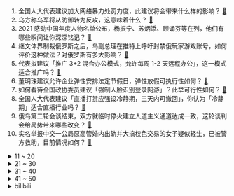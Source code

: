 1. 全国人大代表建议加大网络暴力处罚力度，此建议将会带来什么样的影响？ [:link:](https://www.zhihu.com/question/519749454)
2. 乌方称乌军将从防御转为反攻，这意味着什么？ [:link:](https://www.zhihu.com/question/519845348)
3. 2021 感动中国年度人物名单公布，杨振宁、苏炳添、顾诵芬等在列，他们有哪些瞬间让你深深铭记？ [:link:](https://www.zhihu.com/question/519854338)
4. 继文体界制裁俄罗斯之后，乌副总理在推特上呼吁封禁俄玩家游戏账号，如何评价这种做法？对俄罗斯有多大影响？ [:link:](https://www.zhihu.com/question/519785203)
5. 代表拟建议「推广 3+2 混合办公模式，允许每周 1-2 天远程办公」，这一模式适合推广吗？ [:link:](https://www.zhihu.com/question/519792186)
6. 董明珠建议允许企业弹性安排法定节假日，弹性放假可执行性如何？ [:link:](https://www.zhihu.com/question/519565237)
7. 如何看待全国政协委员建议「强制人脸识别登录网游」？此举可行性如何？ [:link:](https://www.zhihu.com/question/519544958)
8. 全国人大代表建议「直播打赏应强设冷静期，三天内可撤回」，你认为「冷静期」适合直播行业吗？ [:link:](https://www.zhihu.com/question/519835536)
9. 俄乌第二轮会谈结束，双方就临时停火建立人道主义通道达成一致，这轮谈判会给局势带来哪些改变？ [:link:](https://www.zhihu.com/question/519922730)
10. 实名举报中交一公局原高管婚内出轨并大搞权色交易的女子疑似轻生，已被警方救助，目前情况如何？ [:link:](https://www.zhihu.com/question/519776247)
<details>
<summary>11 ~ 20</summary>

11. 如何看待德国援助乌克兰 2700 枚「苏制防空导弹」？ [:link:](https://www.zhihu.com/question/519830265)
12. 2021 年个人所得税退税有人到账了吗？ [:link:](https://www.zhihu.com/question/447668806)
13. 现在房子产权都是 70 年，是不是就相当于我们花几百万租了 70 年的房子？ [:link:](https://www.zhihu.com/question/292725148)
14. 如何看待人大代表建议「被拐妇女拐入地基层政府主要负责人五年内不得被提拔」？ [:link:](https://www.zhihu.com/question/519814571)
15. 如何看待宜家家居（IKEA）将关闭贵阳商场？还有哪些值得关注的信息？ [:link:](https://www.zhihu.com/question/519382912)
16. 如何看待俄罗斯指挥家瓦列里·捷杰耶夫被西方音乐界抵制？ [:link:](https://www.zhihu.com/question/519429544)
17. 为什么船员工资给的高，却没有多少人愿意干呢？ [:link:](https://www.zhihu.com/question/511439988)
18. 想买Suv，打算买燃油车，但是一看油价，涨到八块多了，又想买电车，请问，到底买油车好还是电车好？ [:link:](https://www.zhihu.com/question/517425072)
19. HR 把新员工的薪资算错少发，导致公司新人集体辞职，该如何处理？ [:link:](https://www.zhihu.com/question/519277696)
20. 如何评价「温州小学生想要斑马线，交警真给画了」，培养儿童参与城市社区建设有哪些意义？ [:link:](https://www.zhihu.com/question/519360858)
</details>
<details>
<summary>21 ~ 30</summary>

21. 如何评价《一人之下》603（567）话？ [:link:](https://www.zhihu.com/question/519674924)
22. 《水浒传》中为什么要写董平杀程太守全家并抢夺其女儿的剧情？他不是梁山好汉吗？ [:link:](https://www.zhihu.com/question/512885235)
23. 如何看待吴京代言中兴品牌，成为中兴手机的代言人？这能够挽救中兴手机的市场销量吗？ [:link:](https://www.zhihu.com/question/512460199)
24. 你见过的心机最深的人做过什么样的事？ [:link:](https://www.zhihu.com/question/301417987)
25. 政协委员建议招聘对往应届毕业生一视同仁，逐步取消高校毕业生择业期政策。你认为是否可行？ [:link:](https://www.zhihu.com/question/519759393)
26. 如何看待中方谈美国挪用 70 亿美元阿富汗资产，称「把别人的钱全部归还，不是慷慨美德，而是天经地义」？ [:link:](https://www.zhihu.com/question/519752397)
27. 有没有一些甜甜的睡前小故事？ [:link:](https://www.zhihu.com/question/392915444)
28. 卢布贬值，应该购入卢布吗？ [:link:](https://www.zhihu.com/question/519529431)
29. 当俄罗斯把乌克兰推完之后，会接着干些什么？ [:link:](https://www.zhihu.com/question/518598870)
30. 俄罗斯会不会战略上就是要打持久战？ [:link:](https://www.zhihu.com/question/519338458)
</details>
<details>
<summary>31 ~ 40</summary>

31. 为什么农历误差如此之大，能闰一个月？ [:link:](https://www.zhihu.com/question/514307216)
32. 世界跆拳道联合会决定「撤销俄罗斯总统普京的跆拳道黑带九段」，如何看待这一决定？ [:link:](https://www.zhihu.com/question/519394354)
33. 用现代技术能不能制造出古人无法分辨且十分廉价的假银子？ [:link:](https://www.zhihu.com/question/503045152)
34. 如果人死了，银行卡里有100万，银行会通知家属吗？ [:link:](https://www.zhihu.com/question/491590768)
35. 为什么蚝油常用圆盖玻璃瓶设计，不用更容易挤的软瓶或者按压泵头？ [:link:](https://www.zhihu.com/question/318261810)
36. 某游戏公司要求女员工必须带妆上班，不化妆还要接受罚款，你经历过职场哪些不合理的规定？ [:link:](https://www.zhihu.com/question/519756439)
37. 俄罗斯联邦储蓄银行发布声明称「已决定退出欧洲市场」，这会对欧洲金融市场带来哪些影响？ [:link:](https://www.zhihu.com/question/519601563)
38. 为什么现在越来越多的人尤其是00后更喜欢打羽毛球而不是乒乓球? [:link:](https://www.zhihu.com/question/513675998)
39. 如何看待俄罗斯 Russia 国家馆的商品被爆买空，店家呼吁网友理性消费？ [:link:](https://www.zhihu.com/question/519686570)
40. 假如有工资减半的四小时工作制，你愿意接受吗？ [:link:](https://www.zhihu.com/question/465124663)
</details>
<details>
<summary>41 ~ 50</summary>

41. 俄国防部首度公布伤亡数据，其中俄军共 498 人死亡 1597 人受伤，俄乌冲突预计还会持续多久？ [:link:](https://www.zhihu.com/question/519745213)
42. 喜欢的前提是漂亮吗？我要漂亮你才能只喜欢我一个人吗？ [:link:](https://www.zhihu.com/question/518209221)
43. 3060 游戏本真的没必要上 2K 屏吗？ [:link:](https://www.zhihu.com/question/519640867)
44. 如果一个人对你冷暴力了两次 时间久了发现还是忘不了他 他求复合的时候还会答应吗？ [:link:](https://www.zhihu.com/question/515626612)
45. 大学生活和室友不同频怎么办？ [:link:](https://www.zhihu.com/question/519644749)
46. 新房装修，哪些品牌家电值得入手？ [:link:](https://www.zhihu.com/question/519755000)
47. 真的只要努力就会成功吗？ [:link:](https://www.zhihu.com/question/518394395)
48. 我很喜欢一个人，但我不知道他喜不喜欢我，我应该表白吗？ [:link:](https://www.zhihu.com/question/519676660)
49. 如何看待多国在俄乌冲突期间，对俄罗斯各界平民进行大规模制裁？ [:link:](https://www.zhihu.com/question/519674401)
50. 游戏《原神》有哪些角色和你的第一印象不符？ [:link:](https://www.zhihu.com/question/517786240)
</details><details>
<summary>bilibili</summary>

1. 《灭族之恨》 [:link:](//www.bilibili.com/video/BV17T4y1S7v4)
2. 因为不想做电信诈骗！我差点被卖了器官！ [:link:](//www.bilibili.com/video/BV1LL411N7up)
3. 花半个月煲一锅饭，我只吃一勺好不好。。 [:link:](//www.bilibili.com/video/BV1tq4y1477g)
4. 当我的论文被导师修改后，结局万万没想到 [:link:](//www.bilibili.com/video/BV1WT4y1S73K)
5. 我花了100英镑让英国政界大咖给中国偶像庆生，会发生什么 [:link:](//www.bilibili.com/video/BV12a411874M)
6. Kizuna AI The Last Live “hello, world 2022” [:link:](//www.bilibili.com/video/BV1mS4y167M7)
7. 【罗翔】看了这个评论，我学会了“催逝员”这个新词。读评论#14 [:link:](//www.bilibili.com/video/BV1zu411X7A6)
8. 为了见你，我想再来一次中国？【国际连线究极尬聊 理想型篇】 [:link:](//www.bilibili.com/video/BV1HZ4y1C7Pw)
9. 中国长城到底有没有用？是外国人口中的马奇诺防线吗？ [:link:](//www.bilibili.com/video/BV1wm4y1d7By)
10. 这一击！贯穿星辰！【汽油桶快乐阴人流#15】 [:link:](//www.bilibili.com/video/BV1iL411N7BB)
<details>
<summary>11 ~ 20</summary>

11. 当代年轻人的奶茶文化 [:link:](//www.bilibili.com/video/BV1or4y1z7zX)
12. 【胡彦斌 × 不负人间】胡氏唱腔再现国风魅力，深情诠释济世化生 [:link:](//www.bilibili.com/video/BV1sr4y1z7VQ)
13. 【卢克文工作室】俄乌战争阶段性总结（上）：能省则省的俄罗斯军队，究竟有哪些战略打法？ [:link:](//www.bilibili.com/video/BV1Br4y1z716)
14. 预算138吃第一红烧肉，却花2680买鲍鱼？！【为毛这么鼎02-逸道】 [:link:](//www.bilibili.com/video/BV1JR4y1G7x9)
15. 想不明白，动画有什么好看的 [:link:](//www.bilibili.com/video/BV1nb4y1x7pY)
16. 一句话回怼道德绑架！ [:link:](//www.bilibili.com/video/BV18i4y127Fz)
17. 大 学 生 沉 浸 式 破 防 [:link:](//www.bilibili.com/video/BV12q4y1x7q5)
18. 核磁共振为何知道 [:link:](//www.bilibili.com/video/BV1di4y1y7au)
19. 原来星爷的美人鱼没有骗人，艺术源于生活 [:link:](//www.bilibili.com/video/BV1aR4y1574z)
20. 恒河边上的柠檬水 [:link:](//www.bilibili.com/video/BV13T4y1S7S9)
</details>
<details>
<summary>21 ~ 30</summary>

21. 男生改造9㎡梦幻房间，电竞娱乐 家庭影院 智能家居 手办柜 一样不少！ [:link:](//www.bilibili.com/video/BV1cm4y1d7LU)
22. 俄军在乌克兰表现究竟如何？【亚洲特快】 [:link:](//www.bilibili.com/video/BV19r4y1z7HF)
23. 我的世界1:1还原青青草原（关于我用一个月还原了青青草原这件事） [:link:](//www.bilibili.com/video/BV1Qi4y1y74g)
24. 当你看到它，恭喜你的经济实力被大数据认可了 [:link:](//www.bilibili.com/video/BV1n3411j7TY)
25. 小饭骨们，记得好好吃饭~这次一定呦！ [:link:](//www.bilibili.com/video/BV1fL411P7aR)
26. 为了学生，八旬奶奶卖5角钱早餐，27年不涨价！ [:link:](//www.bilibili.com/video/BV1Vq4y147wf)
27. 严重警惕！西方在中国网络空间打响“认知战” [:link:](//www.bilibili.com/video/BV13q4y147WZ)
28. 疯了！好吃到疯了！【会爆汁的香脆鸡蛋】非常哇塞！ [:link:](//www.bilibili.com/video/BV1yR4y1575Y)
29. 《 稻 妻 霸 凌 》 但是真人4K版 [:link:](//www.bilibili.com/video/BV1yR4y157cS)
30. 【随机演奏】任意连麦 让网友点歌 #1 [:link:](//www.bilibili.com/video/BV15341157da)
</details>
<details>
<summary>31 ~ 40</summary>

31. 你认我做大哥，我教你剪头发。 [:link:](//www.bilibili.com/video/BV1yu411D76G)
32. 西宁野生动物园：中国唯一能看到兔狲的动物园 [:link:](//www.bilibili.com/video/BV1ZY411G7UT)
33. 【原神手书】  甘雨：让子弹飞会   【耗时一千小时】 [:link:](//www.bilibili.com/video/BV1j34y1k7G8)
34. 【花滑运动员千金】太棒了！我有100万粉丝了 [:link:](//www.bilibili.com/video/BV1p34y1k7wL)
35. 【儿童测谎仪】笑晕了，你会飞吗，我不会，毕 响了，小女孩肯定很委屈吧 [:link:](//www.bilibili.com/video/BV1JZ4y1C74m)
36. “世 界 本 就 浑 浊，罪 与 爱 同 歌” [:link:](//www.bilibili.com/video/BV1Jm4y1R7N9)
37. 危！带女友玩艾尔登法环给她打哭了？为了安慰她我又花钱买了一堆道具！ [:link:](//www.bilibili.com/video/BV1Cm4y1R7c6)
38. 俄罗斯在世界上是否还有朋友？俄外交部：当然有，特别是中国 [:link:](//www.bilibili.com/video/BV1LZ4y1C7bQ)
39. 【千部补番】十年之后又十年，谁还记得谁是谁？【二十年补番目录】【2000年~2021年补番】 [:link:](//www.bilibili.com/video/BV1KU4y1f7wm)
40. 【王老菊】岗前培训！ | 艾尔登法环EP.03 [:link:](//www.bilibili.com/video/BV18b4y1x7nr)
</details>
<details>
<summary>41 ~ 50</summary>

41. 我和我的怨种朋友 [:link:](//www.bilibili.com/video/BV11P4y1c7AB)
42. 你知道我为了这几个动作付出了多少吗？ [:link:](//www.bilibili.com/video/BV1MF411b7C2)
43. 600万人死亡真相：人口普查、希特勒和美国企业 [:link:](//www.bilibili.com/video/BV1tS4y1671r)
44. 知道的人越多！倒闭的奶茶店就越多！ [:link:](//www.bilibili.com/video/BV17341157s8)
45. 半夜三更大骗子在车底痛苦的唱恋爱循环？ [:link:](//www.bilibili.com/video/BV1aR4y157xk)
46. 川渝出租车文化！ [:link:](//www.bilibili.com/video/BV1dr4y1z7bT)
47. 【周深x我的答案】这一次，是你绝对想不到的跨界联动！ [:link:](//www.bilibili.com/video/BV1rr4y1z7NU)
48. 影视级倒放挑战！二创《信条》短片，电影里的时空逆转是如何实现的？ [:link:](//www.bilibili.com/video/BV1sR4y157iA)
49. 已婚男人能敷衍到什么程度？心中无女人，拔刀自然神！ [:link:](//www.bilibili.com/video/BV1Kq4y147vs)
50. 苏联科学家的生活 [:link:](//www.bilibili.com/video/BV1wa411h7oz)
</details>
<details>
<summary>51 ~ 60</summary>

51. 一笑入魂！盘点影视剧中的经典笑容！ [:link:](//www.bilibili.com/video/BV1NL4y1375W)
52. 【医学博士】5min祛痘，立竿见影 I 人人适用的祛痘、护肤大法 [:link:](//www.bilibili.com/video/BV18u411D7b7)
53. 在迪拜最高餐厅吃饭什么体验？小伙横跨2万公里，就为了它？ [:link:](//www.bilibili.com/video/BV1yS4y167jp)
54. 不给妈妈亲亲的小猫咪要被扔出去流浪了 [:link:](//www.bilibili.com/video/BV1H341157sD)
55. 以前的坏人vs现在的坏人 [:link:](//www.bilibili.com/video/BV18u411D7cx)
56. 肯德基：价值千万的蛋挞配方就这样让你破解了？！ [:link:](//www.bilibili.com/video/BV1UU4y1Z7Jv)
57. 在美国挖钻石可以发财吗？实拍挖矿一天可以赚多少钱! [:link:](//www.bilibili.com/video/BV19U4y1Z7H1)
58. 鱿 鱼 天 花 板 [:link:](//www.bilibili.com/video/BV1oZ4y1k7Hj)
59. 【艾尔登法环】还在用岩石术？法爷8个超强力推图法术+2个终极起源魔法获取位置+实战技巧+个人心得 [:link:](//www.bilibili.com/video/BV17b4y1x7N1)
60. 那天，我收到一百万粉丝牌之后在拍摄间里染了一个一次性的银发... [:link:](//www.bilibili.com/video/BV1G34y1k7X4)
</details>
<details>
<summary>61 ~ 70</summary>

61. 中国网友买爆俄罗斯国家馆商品，店方：朋友理性啊！ [:link:](//www.bilibili.com/video/BV1pa411h76E)
62. 《 出 大 事 了 》 [:link:](//www.bilibili.com/video/BV1K341157az)
63. （这也能解说？！）史上最燃的陀螺争霸赛！【第一期】 [:link:](//www.bilibili.com/video/BV1DS4y167wc)
64. 1秒2000护盾！LOL战争之王！毒打喜剧人！【有点骚东西】 [:link:](//www.bilibili.com/video/BV1i44y1T7vs)
65. 放弃自律后，我瘦了20斤｜暴食、脱发和烂脸不治而愈【自律骗局】 [:link:](//www.bilibili.com/video/BV1t34y1k7o6)
66. 俄罗斯将举办首届国际反法西斯大会 [:link:](//www.bilibili.com/video/BV1kY411G7Y9)
67. 男朋友给我拍了十年照片是什么样的体验 [:link:](//www.bilibili.com/video/BV1gF411t79h)
68. 花10W日元挑战日本扭蛋机！能抽出一台Switcholed吗？！ [:link:](//www.bilibili.com/video/BV1bT4y1S76M)
69. 去年，我们恰了多少饭？ [:link:](//www.bilibili.com/video/BV1JF411b7y8)
70. 河南小伙撤离乌克兰时身上没现金了，同胞大哥直接给他4000，自己只留1000 [:link:](//www.bilibili.com/video/BV1KL411N7JH)
</details>
<details>
<summary>71 ~ 80</summary>

71. 英国人第一次听周杰伦神级唱腔《以父之名》 [:link:](//www.bilibili.com/video/BV1au411D7nE)
72. 经典中的经典，为了等她出现，痴情的我在寒风中站了两个小时。。。 [:link:](//www.bilibili.com/video/BV15L4y137f7)
73. 宿舍党打工人必囤速食合集！均价3元免煮即食！超高性价比！让我无限回购！ [:link:](//www.bilibili.com/video/BV1BY411G7CQ)
74. 新女团NMIXX出道曲O.O+TANK打歌舞台合集(更至220303) [:link:](//www.bilibili.com/video/BV1Xi4y1y75M)
75. 为什么，为什么我就一个朋友…… [:link:](//www.bilibili.com/video/BV1pZ4y1C7Yw)
76. 一点善意，点亮了男孩的人生。寄宿在《脑壳上的种子》 [:link:](//www.bilibili.com/video/BV1EZ4y1C7pU)
77. 《面试黑话翻译官》 [:link:](//www.bilibili.com/video/BV1XF411t74M)
78. 电车难题与经济价值 [:link:](//www.bilibili.com/video/BV1yq4y1x7tK)
79. 《阴阳师》不见岳CG | 云岚凭岳，浮世山行（CV：小野贤章） [:link:](//www.bilibili.com/video/BV1Ma411h7qC)
80. 南方人不要一个人去吃东北菜，但雪衣豆沙实在太香了！无广试吃员 [:link:](//www.bilibili.com/video/BV1JZ4y1C7HD)
</details>
<details>
<summary>81 ~ 90</summary>

81. 牛奶还能炸着吃，外酥里嫩还能拉丝 [:link:](//www.bilibili.com/video/BV1kS4y1675C)
82. 美式霸凌，但是是小学老师版 [:link:](//www.bilibili.com/video/BV14b4y1x74b)
83. 天玑8100前瞻上手：今年最强性价比芯片来了！ [:link:](//www.bilibili.com/video/BV1S44y1T7KX)
84. 抚平岁月的温暖，眺望未来的期许~愿世间少一点荒诞，多一点光明，和平快回来！ [:link:](//www.bilibili.com/video/BV1oL411P7mP)
85. 河南开在小学门口二三十年的“爆香辣炸鸡”，40多一只，料子太多拌鞋底都香 [:link:](//www.bilibili.com/video/BV1rb4y1x75T)
86. 我需要一瓶好酒，为井底的青蛙、相信自由的狗、和我的猪肘。 [:link:](//www.bilibili.com/video/BV1tL411N7hc)
87. 我差点成为萌宠区UP主的魔幻经历 [:link:](//www.bilibili.com/video/BV1fZ4y1k7Vm)
88. 他又来了！特朗普借俄乌局势狠批拜登：我们的领导人太蠢了 [:link:](//www.bilibili.com/video/BV1C44y1T7m7)
89. 别瞎踢，你不知道草里藏着啥玩意 [:link:](//www.bilibili.com/video/BV1yP4y1c7CC)
90. 有人一生被童年治愈，有人用一生来治愈童年 [:link:](//www.bilibili.com/video/BV1Em4y1R7Sz)
</details>
<details>
<summary>91 ~ 100</summary>

91. 《说了也是零卡》 [:link:](//www.bilibili.com/video/BV1kY411G7bA)
92. 滴！七命刻晴体验卡 [:link:](//www.bilibili.com/video/BV1Ha411h7yG)
93. 还以为是毒液呢 [:link:](//www.bilibili.com/video/BV1ub4y1x7GV)
94. 【原神】你 们 真 不 比 策 划 善 良 [:link:](//www.bilibili.com/video/BV1u341157Kc)
95. 车臣首领隔空喊话乌克兰极右翼纳粹：千万别逃跑，我们快到了！ [:link:](//www.bilibili.com/video/BV1Y34y1k7Mu)
96. “是舞蹈救我于卑微和平庸之中” [:link:](//www.bilibili.com/video/BV1YL411T7To)
97. 嚼着吃的希腊酸奶，有块纱布就能做！【一周食谱】 [:link:](//www.bilibili.com/video/BV1NP4y1g7Ay)
98. 七七生日快乐！ [:link:](//www.bilibili.com/video/BV1mb4y1x7uc)
99. 俄罗斯的猫片太豪横了！符合国情 [:link:](//www.bilibili.com/video/BV1h34y1k7Z7)
100. 碎纸屑清理多种方法 [:link:](//www.bilibili.com/video/BV1gS4y1c7fv)
</details></details>